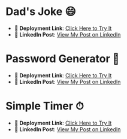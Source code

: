 # Dad's Joke 😄

- 🚀 **Deployment Link**: [Click Here to Try It](https://harmonious-cajeta-85a8ec.netlify.app/)  
- 🔗 **LinkedIn Post**: [View My Post on LinkedIn](https://www.linkedin.com/posts/your-link)


# Password Generator 🔑

- 🚀 **Deployment Link**: [Click Here to Try It](https://stately-kitten-ce14a0.netlify.app/)  
- 🔗 **LinkedIn Post**: [View My Post on LinkedIn](https://www.linkedin.com/posts/your-link)

# Simple Timer  ⏱

- 🚀 **Deployment Link**: [Click Here to Try It](https://kaleidoscopic-taiyaki-8e0350.netlify.app/)  
- 🔗 **LinkedIn Post**: [View My Post on LinkedIn](https://www.linkedin.com/posts/your-link)
